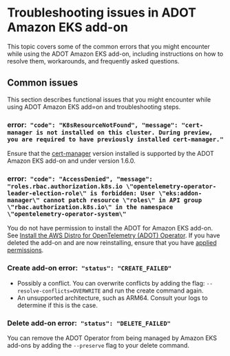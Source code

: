 # Troubleshooting issues in ADOT Amazon EKS add\-on<a name="troubleshooting-adot"></a>

This topic covers some of the common errors that you might encounter while using the ADOT Amazon EKS add\-on, including instructions on how to resolve them, workarounds, and frequently asked questions\.

## Common issues<a name="adot-symptoms"></a>

This section describes functional issues that you might encounter while using ADOT Amazon EKS add=on and troubleshooting steps\.

### error:` "code": "K8sResourceNotFound", "message": "cert-manager is not installed on this cluster. During preview, you are required to have previously installed cert-manager."`<a name="adot-cert"></a>

Ensure that the [cert\-manager](https://cert-manager.io/docs/) version installed is supported by the ADOT Amazon EKS add\-on and under version 1\.6\.0\.

### error:` "code": "AccessDenied", "message": "roles.rbac.authorization.k8s.io \"opentelemetry-operator-leader-election-role\" is forbidden: User \"eks:addon-manager\" cannot patch resource \"roles\" in API group \"rbac.authorization.k8s.io\" in the namespace \"opentelemetry-operator-system\"`<a name="adot-perm"></a>

You do not have permission to install the ADOT for Amazon EKS add\-on\. See [Install the AWS Distro for OpenTelemetry \(ADOT\) Operator](adot-manage.md#adot-install)\. If you have deleted the add\-on and are now reinstalling, ensure that you have [applied permissions](adot-reqts.md)\.

### Create add\-on error:` "status": "CREATE_FAILED"`<a name="adot-createfailed"></a>
+ Possibly a conflict\. You can overwrite conflicts by adding the flag: `--resolve-conflicts=OVERWRITE` and run the create command again\.
+ An unsupported architecture, such as ARM64\. Consult your logs to determine if this is the case\.

### Delete add\-on error:` "status": "DELETE_FAILED"`<a name="adot-deletefailed"></a>

You can remove the ADOT Operator from being managed by Amazon EKS add\-ons by adding the `--preserve` flag to your delete command\.